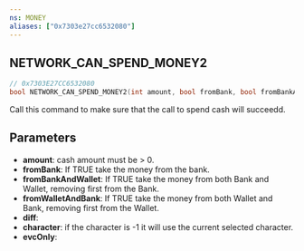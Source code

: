 ```yaml
---
ns: MONEY
aliases: ["0x7303e27cc6532080"]
---
```

## NETWORK_CAN_SPEND_MONEY2

```c
// 0x7303E27CC6532080
bool NETWORK_CAN_SPEND_MONEY2(int amount, bool fromBank, bool fromBankAndWallet, bool fromWalletAndBank, int diff, int character, bool evcOnly);
```

Call this command to make sure that the call to spend cash will succeedd.


## Parameters
* **amount**: cash amount must be > 0.
* **fromBank**: If TRUE take the money from the bank.
* **fromBankAndWallet**: If TRUE take the money from both Bank and Wallet, removing first from the Bank.
* **fromWalletAndBank**: If TRUE take the money from both Wallet and Bank, removing first from the Wallet.
* **diff**: 
* **character**: if the character is -1 it will use the current selected character.
* **evcOnly**: 
